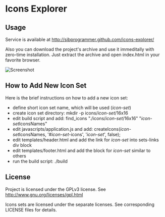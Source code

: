 # Icons Explorer

## Usage

Service is available at http://sibprogrammer.github.com/icons-explorer/

Also you can download the project's archive and use it immeditally with
zero-time installation. Just extract the archive and open index.html in your 
favorite browser.

![Screenshot](https://github.com/sibprogrammer/icons-explorer/raw/master/screenshot.png)

## How to Add New Icon Set

Here is the brief instructions on how to add a new icon set:

* define short icon set name, which will be used (*icon-set*)
* create icon set directory: mkdir -p icons/*icon-set*/16x16
* edit build script and add: find_icons "./icons/*icon-set*/16x16" "*icon-set*IconsNames"
* edit javascripts/application.js and add: createIcons(*icon-set*IconsNames, '#*icon-set*-icons', '*icon-set*', false);
* edit templates/header.html and add the link for *icon-set* into sets-links div block
* edit templates/footer.html and add the block for *icon-set* similar to others
* run the build script: ./build

## License

Project is licensed under the GPLv3 license.
See http://www.gnu.org/licenses/gpl.html

Icons sets are licensed under the separate licenses. See corresponding LICENSE
files for details.
